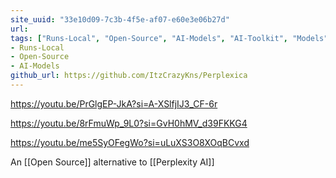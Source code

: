 ```yaml
---
site_uuid: "33e10d09-7c3b-4f5e-af07-e60e3e06b27d"
url: 
tags: ["Runs-Local", "Open-Source", "AI-Models", "AI-Toolkit", "Models"]
- Runs-Local
- Open-Source
- AI-Models
github_url: https://github.com/ItzCrazyKns/Perplexica
---
```



https://youtu.be/PrGlgEP-JkA?si=A-XSlfjIJ3_CF-6r

https://youtu.be/8rFmuWp_9L0?si=GvH0hMV_d39FKKG4

https://youtu.be/me5SyOFegWo?si=uLuXS3O8XOqBCvxd




An [[Open Source]] alternative to [[Perplexity AI]]

